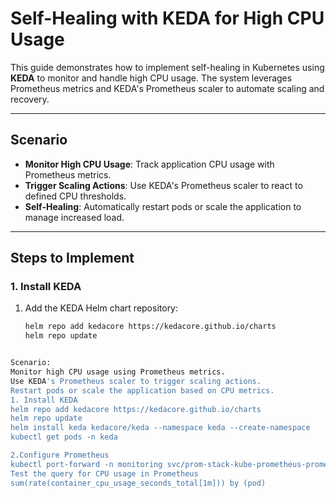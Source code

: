 # Self-Healing with KEDA for High CPU Usage

This guide demonstrates how to implement self-healing in Kubernetes using **KEDA** to monitor and handle high CPU usage. The system leverages Prometheus metrics and KEDA's Prometheus scaler to automate scaling and recovery.

---

## Scenario

- **Monitor High CPU Usage**: Track application CPU usage with Prometheus metrics.
- **Trigger Scaling Actions**: Use KEDA's Prometheus scaler to react to defined CPU thresholds.
- **Self-Healing**: Automatically restart pods or scale the application to manage increased load.

---

## Steps to Implement

### 1. Install KEDA

1. Add the KEDA Helm chart repository:
   ```bash
   helm repo add kedacore https://kedacore.github.io/charts
   helm repo update



```bash
Scenario:
Monitor high CPU usage using Prometheus metrics.
Use KEDA's Prometheus scaler to trigger scaling actions.
Restart pods or scale the application based on CPU metrics.
1. Install KEDA
helm repo add kedacore https://kedacore.github.io/charts
helm repo update
helm install keda kedacore/keda --namespace keda --create-namespace
kubectl get pods -n keda

2.Configure Prometheus
kubectl port-forward -n monitoring svc/prom-stack-kube-prometheus-prometheus 9090:9090
Test the query for CPU usage in Prometheus
sum(rate(container_cpu_usage_seconds_total[1m])) by (pod)
